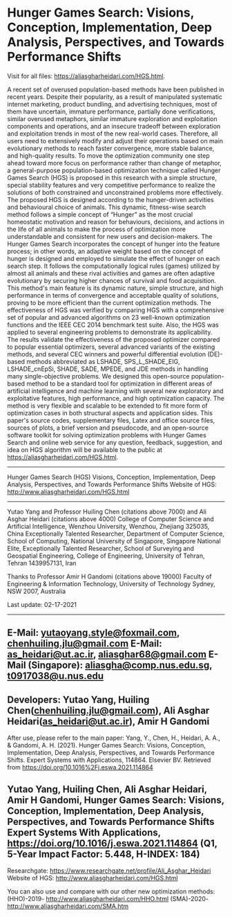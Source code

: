 # Hunger Games Search: Visions, Conception, Implementation, Deep Analysis, Perspectives, and Towards Performance Shifts
Visit for all files: https://aliasgharheidari.com/HGS.html. 

A recent set of overused population-based methods have been published in recent years. Despite their popularity, as a result of manipulated systematic internet marketing, product bundling, and advertising techniques, most of them have uncertain, immature performance, partially done verifications, similar overused metaphors, similar immature exploration and exploitation components and operations, and an insecure tradeoff between exploration and exploitation trends in most of the new real-world cases. Therefore, all users need to extensively modify and adjust their operations based on main evolutionary methods to reach faster convergence, more stable balance, and high-quality results. To move the optimization community one step ahead toward more focus on performance rather than change of metaphor, a general-purpose population-based optimization technique called Hunger Games Search (HGS) is proposed in this research with a simple structure, special stability features and very competitive performance to realize the solutions of both constrained and unconstrained problems more effectively. The proposed HGS is designed according to the hunger-driven activities and behavioural choice of animals. This dynamic, fitness-wise search method follows a simple concept of “Hunger” as the most crucial homeostatic motivation and reason for behaviours, decisions, and actions in the life of all animals to make the process of optimization more understandable and consistent for new users and decision-makers. The Hunger Games Search incorporates the concept of hunger into the feature process; in other words, an adaptive weight based on the concept of hunger is designed and employed to simulate the effect of hunger on each search step. It follows the computationally logical rules (games) utilized by almost all animals and these rival activities and games are often adaptive evolutionary by securing higher chances of survival and food acquisition. This method's main feature is its dynamic nature, simple structure, and high performance in terms of convergence and acceptable quality of solutions, proving to be more efficient than the current optimization methods. The effectiveness of HGS was verified by comparing HGS with a comprehensive set of popular and advanced algorithms on 23 well-known optimization functions and the IEEE CEC 2014 benchmark test suite. Also, the HGS was applied to several engineering problems to demonstrate its applicability. The results validate the effectiveness of the proposed optimizer compared to popular essential optimizers, several advanced variants of the existing methods, and several CEC winners and powerful differential evolution (DE)-based methods abbreviated as LSHADE, SPS_L_SHADE_EIG, LSHADE_cnEpSi, SHADE, SADE, MPEDE, and JDE methods in handling many single-objective problems. We designed this open-source population-based method to be a standard tool for optimization in different areas of artificial intelligence and machine learning with several new exploratory and exploitative features, high performance, and high optimization capacity. The method is very flexible and scalable to be extended to fit more form of optimization cases in both structural aspects and application sides. This paper's source codes, supplementary files, Latex and office source files, sources of plots, a brief version and pseudocode, and an open-source software toolkit for solving optimization problems with Hunger Games Search and online web service for any question, feedback, suggestion, and idea on HGS algorithm will be available to the public at https://aliasgharheidari.com/HGS.html.

_____________________________________________________________________________________________________________________________
 

 Hunger Games Search (HGS)
 Visions, Conception, Implementation, Deep Analysis, Perspectives, and Towards Performance Shifts
 Website of HGS: http://www.aliasgharheidari.com/HGS.html
_____________________________________________________________________________________________________________________________

 Yutao Yang and Professor Huiling Chen (citations above 7000) and Ali Asghar Heidari (citations above 4000)
 College of Computer Science and Artificial Intelligence, Wenzhou University, Wenzhou, Zhejiang 325035, China
 Exceptionally Talented Researcher, Department of Computer Science, School of Computing, National University of Singapore, Singapore
 National Elite, Exceptionally Talented Researcher, School of Surveying and Geospatial Engineering, College of Engineering, University of Tehran, Tehran 1439957131, Iran

 Thanks to Professor Amir H Gandomi (citations above 19000)
 Faculty of Engineering & Information Technology, University of Technology Sydney, NSW 2007, Australia

 Last update: 02-17-2021
_____________________________________________________________________________________________________________________________

  E-Mail: yutaoyang.style@foxmail.com, chenhuiling.jlu@gmail.com
  E-Mail: as_heidari@ut.ac.ir, aliasghar68@gmail.com 
  E-Mail (Singapore): aliasgha@comp.nus.edu.sg, t0917038@u.nus.edu
 --------------------------------------------------------------------------------------------------------------------------
   Developers: Yutao Yang, Huiling Chen(chenhuiling.jlu@gmail.com), Ali Asghar Heidari(as_heidari@ut.ac.ir), Amir H Gandomi
 ---------------------------------------------------------------------------------------------------------------------------

 After use, please refer to the main paper:
 Yang, Y., Chen, H., Heidari, A. A., & Gandomi, A. H. (2021). Hunger Games Search: Visions, Conception, Implementation, Deep Analysis, Perspectives, and Towards Performance Shifts. Expert Systems with Applications, 114864. Elsevier BV. Retrieved from https://doi.org/10.1016%2Fj.eswa.2021.114864
 
 Yutao Yang, Huiling Chen, Ali Asghar Heidari, Amir H Gandomi, 
 Hunger Games Search: Visions, Conception, Implementation, Deep Analysis, Perspectives, and Towards Performance Shifts
 Expert Systems With Applications, https://doi.org/10.1016/j.eswa.2021.114864 (Q1, 5-Year Impact Factor: 5.448, H-INDEX: 184)
 ---------------------------------------------------------------------------------------------------------------------------

  Researchgate: https://www.researchgate.net/profile/Ali_Asghar_Heidari
  Website of HGS: http://www.aliasgharheidari.com/HGS.html

 You can also use and compare with our other new optimization methods: (HHO)-2019- http://www.aliasgharheidari.com/HHO.html
                                                                       (SMA)-2020- http://www.aliasgharheidari.com/SMA.htm

